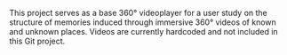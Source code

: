 This project serves as a base 360° videoplayer for a user study on the structure of memories induced through immersive 360° videos of known and unknown places. Videos are currently hardcoded and not included in this Git project.
